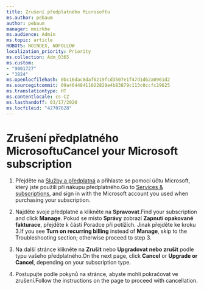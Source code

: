 ```yaml
---
title: Zrušení předplatného Microsoftu
ms.author: pebaum
author: pebaum
manager: mnirkhe
ms.audience: Admin
ms.topic: article
ROBOTS: NOINDEX, NOFOLLOW
localization_priority: Priority
ms.collection: Adm_O365
ms.custom:
- "9001727"
- "3824"
ms.openlocfilehash: 0bc16dac8daf6219fcd3507e1f47d1d62a0961d2
ms.sourcegitcommit: 09a46448411022829e4b83879c113c0ccfc29625
ms.translationtype: HT
ms.contentlocale: cs-CZ
ms.lasthandoff: 03/17/2020
ms.locfileid: "42707628"
---
```

# <a name="cancel-your-microsoft-subscription"></a><span data-ttu-id="3504a-102">Zrušení předplatného Microsoftu</span><span class="sxs-lookup"><span data-stu-id="3504a-102">Cancel your Microsoft subscription</span></span>

1. <span data-ttu-id="3504a-103">Přejděte na [Služby a předplatná](https://account.microsoft.com/services/) a přihlaste se pomocí účtu Microsoft, který jste použili při nákupu předplatného.</span><span class="sxs-lookup"><span data-stu-id="3504a-103">Go to [Services & subscriptions](https://account.microsoft.com/services/), and sign in with the Microsoft account you used when purchasing your subscription.</span></span>

2. <span data-ttu-id="3504a-104">Najděte svoje předplatné a klikněte na **Spravovat**.</span><span class="sxs-lookup"><span data-stu-id="3504a-104">Find your subscription and click **Manage**.</span></span> <span data-ttu-id="3504a-105">Pokud se místo **Správy** zobrazí **Zapnutí opakované fakturace**, přejděte k části Poradce při potížích.  Jinak přejděte ke kroku 3.</span><span class="sxs-lookup"><span data-stu-id="3504a-105">If you see **Turn on recurring billing** instead of **Manage**, skip to the Troubleshooting section;  otherwise proceed to step 3.</span></span>

3. <span data-ttu-id="3504a-106">Na další stránce klikněte na **Zrušit** nebo **Upgradovat nebo zrušit** podle typu vašeho předplatného.</span><span class="sxs-lookup"><span data-stu-id="3504a-106">On the next page, click **Cancel** or **Upgrade or Cancel**, depending on your subscription type.</span></span>

4. <span data-ttu-id="3504a-107">Postupujte podle pokynů na stránce, abyste mohli pokračovat ve zrušení.</span><span class="sxs-lookup"><span data-stu-id="3504a-107">Follow the instructions on the page to proceed with cancellation.</span></span>
